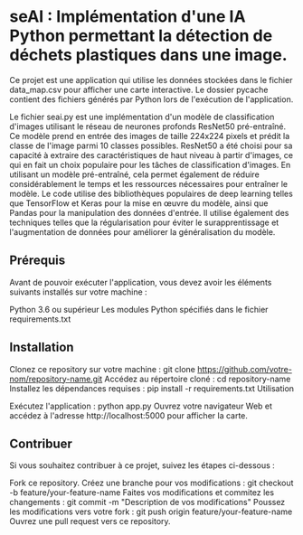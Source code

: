 # seAI : Implémentation d'une IA Python permettant la détection de déchets plastiques dans une image.

Ce projet est une application qui utilise les données stockées dans le fichier data_map.csv pour afficher une carte interactive. Le dossier pycache contient des fichiers générés par Python lors de l'exécution de l'application. 

Le fichier seai.py est une implémentation d'un modèle de classification d'images utilisant le réseau de neurones profonds ResNet50 pré-entraîné. Ce modèle prend en entrée des images de taille 224x224 pixels et prédit la classe de l'image parmi 10 classes possibles.
ResNet50 a été choisi pour sa capacité à extraire des caractéristiques de haut niveau à partir d'images, ce qui en fait un choix populaire pour les tâches de classification d'images. En utilisant un modèle pré-entraîné, cela permet également de réduire considérablement le temps et les ressources nécessaires pour entraîner le modèle.
Le code utilise des bibliothèques populaires de deep learning telles que TensorFlow et Keras pour la mise en œuvre du modèle, ainsi que Pandas pour la manipulation des données d'entrée. Il utilise également des techniques telles que la régularisation pour éviter le surapprentissage et l'augmentation de données pour améliorer la généralisation du modèle.

## Prérequis

Avant de pouvoir exécuter l'application, vous devez avoir les éléments suivants installés sur votre machine :

Python 3.6 ou supérieur
Les modules Python spécifiés dans le fichier requirements.txt

## Installation

Clonez ce repository sur votre machine : git clone https://github.com/votre-nom/repository-name.git
Accédez au répertoire cloné : cd repository-name
Installez les dépendances requises : pip install -r requirements.txt
Utilisation

Exécutez l'application : python app.py
Ouvrez votre navigateur Web et accédez à l'adresse http://localhost:5000 pour afficher la carte.

## Contribuer

Si vous souhaitez contribuer à ce projet, suivez les étapes ci-dessous :

Fork ce repository.
Créez une branche pour vos modifications : git checkout -b feature/your-feature-name
Faites vos modifications et commitez les changements : git commit -m "Description de vos modifications"
Poussez les modifications vers votre fork : git push origin feature/your-feature-name
Ouvrez une pull request vers ce repository.


